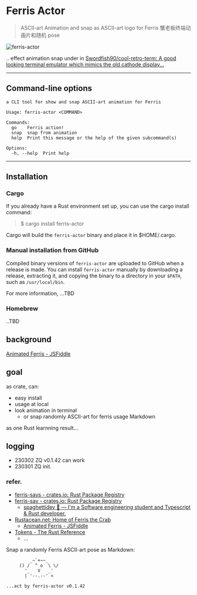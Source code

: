 # Ferris Actor 
> ASCII-art Animation and snap as ASCII-art logo for Ferris
> 蟹老板终端动画片和随机 pose

![ferris-actor](https://ipic.zoomquiet.top/2023-03-02-230302-ferris-actor.gif)

.. effect animation snap under in [Swordfish90/cool-retro-term: A good looking terminal emulator which mimics the old cathode display...](https://github.com/Swordfish90/cool-retro-term)

------
## Command-line options

```
a CLI tool for show and snap ASCII-art animation for Ferris

Usage: ferris-actor <COMMAND>

Commands:
  go    Ferris action!
  snap  snap from animation
  help  Print this message or the help of the given subcommand(s)

Options:
  -h, --help  Print help
```



------
## Installation

### Cargo
If you already have a Rust environment set up, you can use the cargo install command:

> $ cargo install ferris-actor

Cargo will build the `ferris-actor` binary and place it in $HOME/.cargo.


### Manual installation from GitHub
Compiled binary versions of `ferris-actor` are uploaded to GitHub when a release is made. You can install `ferris-actor` manually by downloading a release, extracting it, and copying the binary to a directory in your `$PATH`, such as `/usr/local/bin`.

For more information, ...TBD

### Homebrew

..TBD

## background
[Animated Ferris - JSFiddle](https://jsfiddle.net/Diggsey/3pdgh52r/embedded/result/)

## goal

as crate, can:

- easy install
- usage at local
- look animation in terminal
    - or snap randomly ASCII-art for ferris usage Markdown

as one Rust learnning result...

## logging

- 230302 ZQ v0.1.42 can work
- 230301 ZQ init.

### refer.


- [ferris-says - crates.io: Rust Package Registry](https://crates.io/crates/ferris-says)
- [ferris-say - crates.io: Rust Package Registry](https://crates.io/crates/ferris-say)
    - [spaghettidev 🦀 — I'm a Software engineering student and Typescript & Rust developer.](https://spaghettidev.tech/posts/creating-a-cli-with-rust/)
- [Rustacean.net: Home of Ferris the Crab](https://rustacean.net/)
    - [Animated Ferris - JSFiddle](https://jsfiddle.net/Diggsey/3pdgh52r/embedded/result/)
- [Tokens - The Rust Reference](https://doc.rust-lang.org/reference/tokens.html#raw-string-literals)
    - ...

Snap a randomly Ferris ASCII-art pose as Markdown:

```
         _~`+~~_
     () /  ^ o  \ \/
       '_   V   _'
       | '--.--' <

...act by ferris-actor v0.1.42
```
